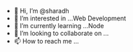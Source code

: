 - 👋 Hi, I’m @sharadh
- 👀 I’m interested in ...Web Development
- 🌱 I’m currently learning ...Node 
- 💞️ I’m looking to collaborate on ...
- 📫 How to reach me ...

<!---
sharadh1610/sharadh1610 is a ✨ special ✨ repository because its `README.md` (this file) appears on your GitHub profile.
You can click the Preview link to take a look at your changes.
--->
